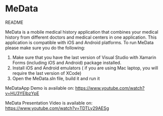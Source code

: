 # MeData

README

MeData is a mobile medical history application that combines your medical history from different doctors and medical centers in one application. This application is compatible with iOS and Android platforms. To run MeData please make sure you do the following:
1. Make sure that you have the last version of Visual Studio with Xamarin Forms (including iOS and Android) package installed. 
2. Install iOS and Android emulators ( if you are using Mac laptop, you will require the last version of XCode)
3. Open the MeData.sln file, build it and run it


MeDataApp Demo is available on: https://www.youtube.com/watch?v=HU3YElbzYpE

MeData Presentation Video is available on: https://www.youtube.com/watch?v=TDTLy29AESg
